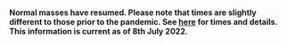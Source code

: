 #### Normal masses have resumed. Please note that times are slightly different to those prior to the pandemic. See [here](../pages/masstimes.htm?refresh=y) for times and details. This information is current as of 8th July 2022.